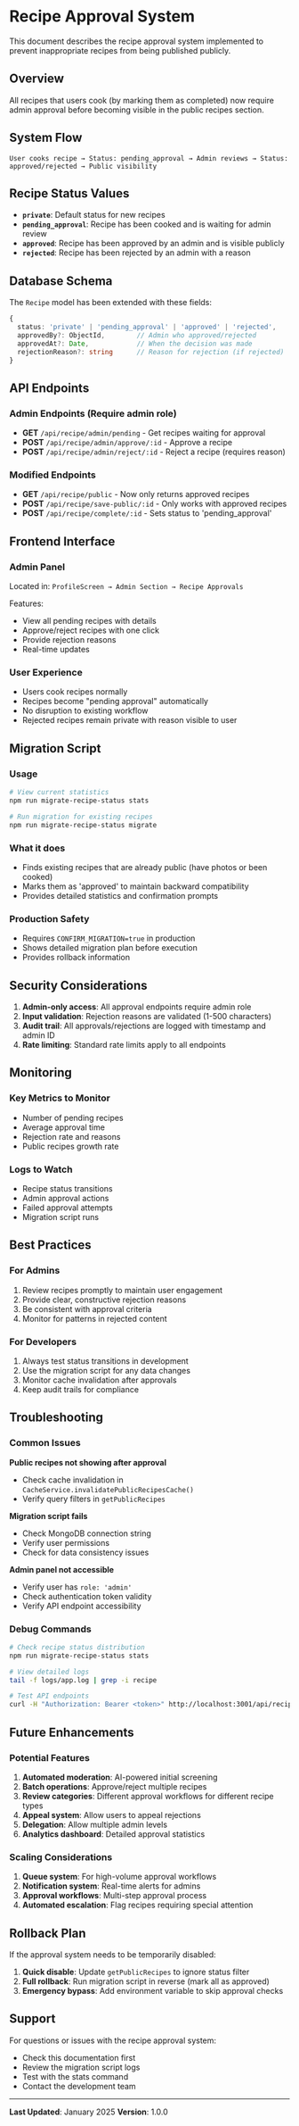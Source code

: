 # Recipe Approval System

This document describes the recipe approval system implemented to prevent inappropriate recipes from being published publicly.

## Overview

All recipes that users cook (by marking them as completed) now require admin approval before becoming visible in the public recipes section.

## System Flow

```
User cooks recipe → Status: pending_approval → Admin reviews → Status: approved/rejected → Public visibility
```

## Recipe Status Values

- **`private`**: Default status for new recipes
- **`pending_approval`**: Recipe has been cooked and is waiting for admin review
- **`approved`**: Recipe has been approved by an admin and is visible publicly
- **`rejected`**: Recipe has been rejected by an admin with a reason

## Database Schema

The `Recipe` model has been extended with these fields:

```typescript
{
  status: 'private' | 'pending_approval' | 'approved' | 'rejected',
  approvedBy?: ObjectId,        // Admin who approved/rejected
  approvedAt?: Date,            // When the decision was made
  rejectionReason?: string      // Reason for rejection (if rejected)
}
```

## API Endpoints

### Admin Endpoints (Require admin role)

- **GET** `/api/recipe/admin/pending` - Get recipes waiting for approval
- **POST** `/api/recipe/admin/approve/:id` - Approve a recipe
- **POST** `/api/recipe/admin/reject/:id` - Reject a recipe (requires reason)

### Modified Endpoints

- **GET** `/api/recipe/public` - Now only returns approved recipes
- **POST** `/api/recipe/save-public/:id` - Only works with approved recipes
- **POST** `/api/recipe/complete/:id` - Sets status to 'pending_approval'

## Frontend Interface

### Admin Panel
Located in: `ProfileScreen → Admin Section → Recipe Approvals`

Features:
- View all pending recipes with details
- Approve/reject recipes with one click
- Provide rejection reasons
- Real-time updates

### User Experience
- Users cook recipes normally
- Recipes become "pending approval" automatically
- No disruption to existing workflow
- Rejected recipes remain private with reason visible to user

## Migration Script

### Usage
```bash
# View current statistics
npm run migrate-recipe-status stats

# Run migration for existing recipes
npm run migrate-recipe-status migrate
```

### What it does
- Finds existing recipes that are already public (have photos or been cooked)
- Marks them as 'approved' to maintain backward compatibility
- Provides detailed statistics and confirmation prompts

### Production Safety
- Requires `CONFIRM_MIGRATION=true` in production
- Shows detailed migration plan before execution
- Provides rollback information

## Security Considerations

1. **Admin-only access**: All approval endpoints require admin role
2. **Input validation**: Rejection reasons are validated (1-500 characters)
3. **Audit trail**: All approvals/rejections are logged with timestamp and admin ID
4. **Rate limiting**: Standard rate limits apply to all endpoints

## Monitoring

### Key Metrics to Monitor
- Number of pending recipes
- Average approval time
- Rejection rate and reasons
- Public recipes growth rate

### Logs to Watch
- Recipe status transitions
- Admin approval actions
- Failed approval attempts
- Migration script runs

## Best Practices

### For Admins
1. Review recipes promptly to maintain user engagement
2. Provide clear, constructive rejection reasons
3. Be consistent with approval criteria
4. Monitor for patterns in rejected content

### For Developers
1. Always test status transitions in development
2. Use the migration script for any data changes
3. Monitor cache invalidation after approvals
4. Keep audit trails for compliance

## Troubleshooting

### Common Issues

**Public recipes not showing after approval**
- Check cache invalidation in `CacheService.invalidatePublicRecipesCache()`
- Verify query filters in `getPublicRecipes`

**Migration script fails**
- Check MongoDB connection string
- Verify user permissions
- Check for data consistency issues

**Admin panel not accessible**
- Verify user has `role: 'admin'`
- Check authentication token validity
- Verify API endpoint accessibility

### Debug Commands
```bash
# Check recipe status distribution
npm run migrate-recipe-status stats

# View detailed logs
tail -f logs/app.log | grep -i recipe

# Test API endpoints
curl -H "Authorization: Bearer <token>" http://localhost:3001/api/recipe/admin/pending
```

## Future Enhancements

### Potential Features
1. **Automated moderation**: AI-powered initial screening
2. **Batch operations**: Approve/reject multiple recipes
3. **Review categories**: Different approval workflows for different recipe types
4. **Appeal system**: Allow users to appeal rejections
5. **Delegation**: Allow multiple admin levels
6. **Analytics dashboard**: Detailed approval statistics

### Scaling Considerations
1. **Queue system**: For high-volume approval workflows
2. **Notification system**: Real-time alerts for admins
3. **Approval workflows**: Multi-step approval process
4. **Automated escalation**: Flag recipes requiring special attention

## Rollback Plan

If the approval system needs to be temporarily disabled:

1. **Quick disable**: Update `getPublicRecipes` to ignore status filter
2. **Full rollback**: Run migration script in reverse (mark all as approved)
3. **Emergency bypass**: Add environment variable to skip approval checks

## Support

For questions or issues with the recipe approval system:
- Check this documentation first
- Review the migration script logs
- Test with the stats command
- Contact the development team

---

**Last Updated**: January 2025
**Version**: 1.0.0
